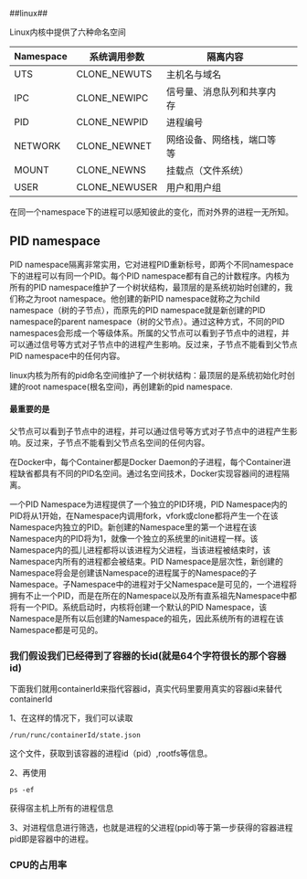 ##linux##

Linux内核中提供了六种命名空间

| Namespace | 系统调用参数        | 隔离内容          |      |
| --------- | ------------- | ------------- | ---- |
| UTS       | CLONE_NEWUTS  | 主机名与域名        |      |
| IPC       | CLONE_NEWIPC  | 信号量、消息队列和共享内存 |      |
| PID       | CLONE_NEWPID  | 进程编号          |      |
| NETWORK   | CLONE_NEWNET  | 网络设备、网络栈，端口等等 |      |
| MOUNT     | CLONE_NEWNS   | 挂载点（文件系统）     |      |
| USER      | CLONE_NEWUSER | 用户和用户组        |      |

在同一个namespace下的进程可以感知彼此的变化，而对外界的进程一无所知。



## PID namespace

PID namespace隔离非常实用，它对进程PID重新标号，即两个不同namespace下的进程可以有同一个PID。每个PID namespace都有自己的计数程序。内核为所有的PID namespace维护了一个树状结构，最顶层的是系统初始时创建的，我们称之为root namespace。他创建的新PID namespace就称之为child namespace（树的子节点），而原先的PID namespace就是新创建的PID namespace的parent namespace（树的父节点）。通过这种方式，不同的PID namespaces会形成一个等级体系。所属的父节点可以看到子节点中的进程，并可以通过信号等方式对子节点中的进程产生影响。反过来，子节点不能看到父节点PID namespace中的任何内容。



linux内核为所有的pid命名空间维护了一个树状结构：最顶层的是系统初始化时创建的root namespace(根名空间)，再创建新的pid namespace.



#### 最重要的是

父节点可以看到子节点中的进程，并可以通过信号等方式对子节点中的进程产生影响。反过来，子节点不能看到父节点名空间的任何内容。



在Docker中，每个Container都是Docker Daemon的子进程，每个Container进程缺省都具有不同的PID名空间。通过名空间技术，Docker实现容器间的进程隔离。



一个PID Namespace为进程提供了一个独立的PID环境，PID Namespace内的PID将从1开始，在Namespace内调用fork，vfork或clone都将产生一个在该Namespace内独立的PID。新创建的Namespace里的第一个进程在该Namespace内的PID将为1，就像一个独立的系统里的init进程一样。该Namespace内的孤儿进程都将以该进程为父进程，当该进程被结束时，该Namespace内所有的进程都会被结束。PID Namespace是层次性，新创建的Namespace将会是创建该Namespace的进程属于的Namespace的子Namespace。子Namespace中的进程对于父Namespace是可见的，一个进程将拥有不止一个PID，而是在所在的Namespace以及所有直系祖先Namespace中都将有一个PID。系统启动时，内核将创建一个默认的PID Namespace，该Namespace是所有以后创建的Namespace的祖先，因此系统所有的进程在该Namespace都是可见的。



### 我们假设我们已经得到了容器的长id(就是64个字符很长的那个容器id)

下面我们就用containerId来指代容器id，真实代码里要用真实的容器id来替代containerId

1、在这样的情况下，我们可以读取 

```
/run/runc/containerId/state.json
```

这个文件，获取到该容器的进程id（pid）,rootfs等信息。

2、再使用

```
ps -ef
```

获得宿主机上所有的进程信息

3、对进程信息进行筛选，也就是进程的父进程(ppid)等于第一步获得的容器进程pid即是容器中的进程。



### CPU的占用率











